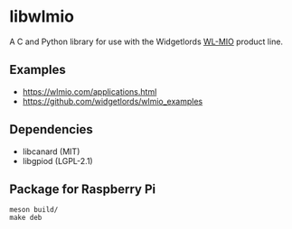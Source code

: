 # libwlmio

A C and Python library for use with the Widgetlords [WL-MIO](https://wlmio.com/) product line.

## Examples

- https://wlmio.com/applications.html
- https://github.com/widgetlords/wlmio_examples

## Dependencies

- libcanard (MIT)
- libgpiod (LGPL-2.1)

## Package for Raspberry Pi

```
meson build/
make deb
```
